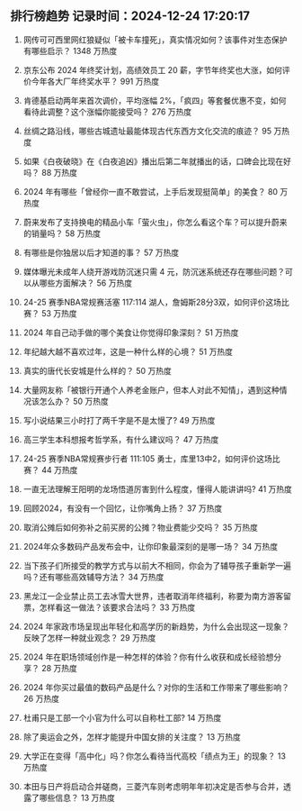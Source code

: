 
## 排行榜趋势 记录时间：2024-12-24 17:20:17
  
  1. 网传可可西里网红狼疑似「被卡车撞死」，真实情况如何？该事件对生态保护有哪些启示？ 1348 万热度
    
  2. 京东公布 2024 年终奖计划，高绩效员工 20 薪，字节年终奖也大涨，如何评价今年各大厂年终奖水平？ 991 万热度
    
  3. 肯德基启动两年来首次调价，平均涨幅 2%，「疯四」等套餐优惠不变，如何看待此调整？这个涨幅你能接受吗？ 276 万热度
    
  4. 丝绸之路沿线，哪些古城遗址最能体现古代东西方文化交流的痕迹？ 95 万热度
    
  5. 如果《白夜破晓》在《白夜追凶》播出后第二年就播出的话，口碑会比现在好吗？ 88 万热度
    
  6. 2024 年有哪些「曾经你一直不敢尝试，上手后发现挺简单」的美食？ 80 万热度
    
  7. 蔚来发布了支持换电的精品小车「萤火虫」，你怎么看这个车？可以提升蔚来的销量吗？ 58 万热度
    
  8. 有哪些是你独居以后才知道的事？ 57 万热度
    
  9. 媒体曝光未成年人绕开游戏防沉迷只需 4 元，防沉迷系统还存在哪些问题？可以从哪些方面解决？ 56 万热度
    
  10. 24-25 赛季NBA常规赛活塞 117:114 湖人，詹姆斯28分3双，如何评价这场比赛？ 53 万热度
    
  11. 2024 年自己动手做的哪个美食让你觉得印象深刻？ 51 万热度
    
  12. 年纪越大越不喜欢过年，这是一种什么样的心境？ 51 万热度
    
  13. 真实的唐代长安城是什么样的？ 50 万热度
    
  14. 大量网友称「被银行开通个人养老金账户，但本人对此不知情」，遇到这种情况该怎么办？ 50 万热度
    
  15. 写小说结果三小时打了两千字是不是太慢了? 49 万热度
    
  16. 高三学生本科想报考哲学系，有什么建议吗？ 47 万热度
    
  17. 24-25 赛季NBA常规赛步行者 111:105 勇士，库里13中2，如何评价这场比赛？ 44 万热度
    
  18. 一直无法理解王阳明的龙场悟道厉害到什么程度，懂得人能讲讲吗? 41 万热度
    
  19. 回顾2024，有没有一个回忆，让你嘴角上扬？ 37 万热度
    
  20. 取消公摊后如何弥补之前买房的公摊？物业费能少交吗？ 35 万热度
    
  21. 2024年众多数码产品发布会中，让你印象最深刻的是哪一场？ 34 万热度
    
  22. 当下孩子们所接受的教学方式与以前大不相同，你会为了辅导孩子重新学一遍吗？还有哪些高效辅导方法？ 34 万热度
    
  23. 黑龙江一企业禁止员工去冰雪大世界，违者取消年终福利，称要为南方游客留票，怎样看这一做法？该要求合法吗？ 33 万热度
    
  24. 2024 年家政市场呈现出年轻化和高学历的新趋势，为什么会出现这一现象？反映了怎样一种就业观念？ 29 万热度
    
  25. 2024 年在职场领域创作是一种怎样的体验？你有什么收获和成长经验想分享？ 28 万热度
    
  26. 2024 年你买过最值的数码产品是什么？对你的生活和工作带来了哪些影响？ 26 万热度
    
  27. 杜甫只是工部一个小官为什么可以自称杜工部? 14 万热度
    
  28. 除了奥运会之外，怎样才能提升中国女排的关注度？ 13 万热度
    
  29. 大学正在变得「高中化」吗？你怎么看待当代高校「绩点为王」的现象？ 13 万热度
    
  30. 本田与日产将启动合并磋商，三菱汽车则考虑明年年初决定是否参与合并，透露了哪些信息？ 13 万热度
    